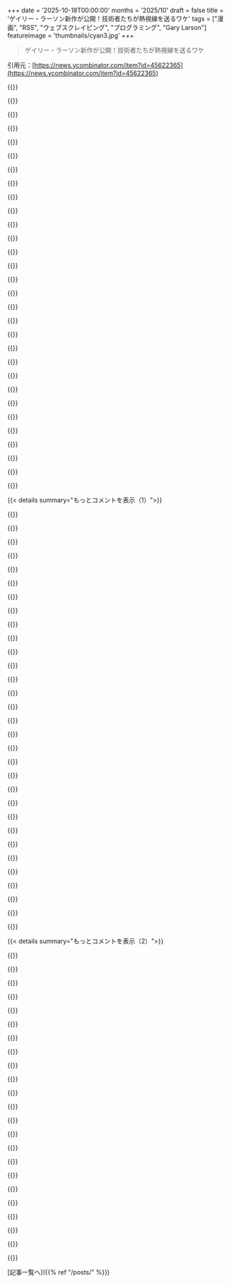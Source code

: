 +++
date = '2025-10-18T00:00:00'
months = '2025/10'
draft = false
title = 'ゲイリー・ラーソン新作が公開！技術者たちが熱視線を送るワケ'
tags = ["漫画", "RSS", "ウェブスクレイピング", "プログラミング", "Gary Larson"]
featureimage = 'thumbnails/cyan3.jpg'
+++

> ゲイリー・ラーソン新作が公開！技術者たちが熱視線を送るワケ

引用元：[https://news.ycombinator.com/item?id=45622365](https://news.ycombinator.com/item?id=45622365)




{{<matomeQuote body="みんなに教えようと思ってたんだけど、日替わりのThe Far SideコミックのRSSフィードを作ったんだ！GitHub Actionsで毎日動くシンプルなスクレイパーで、2〜5本のコミックとキャプションを配信してるよ。ソースコードはGitHubで公開中。サイトの新しいセクションもフィードに追加できるか見てみるね。<br>RSSフィード: https://sphars.github.io/rss-feeds/feeds/the_far_side/feed.x...<br>ソースコード: https://github.com/sphars/rss-feeds" userName="sphars" createdAt="2025/10/18 02:53:24" color="#38d3d3">}}




{{<matomeQuote body="ちょっと関連するんだけど、CSSセレクターを使えばどんなウェブサイトでもRSSフィードを作れる僕のプロジェクトも紹介しとくね。https://feed-me-up-scotty.vincenttunru.com/" userName="Vinnl" createdAt="2025/10/18 19:35:05" color="#38d3d3">}}




{{<matomeQuote body="これ、すごく良さそうだね、試してみないと！The Far Sideのウェブサイトだと、JavaScriptのせいでBeautifulSoupじゃなくてSeleniumを使わなきゃいけなかったのを覚えてるよ。君のスクレイパーはJavaScriptを扱えるの？" userName="sphars" createdAt="2025/10/18 20:53:58" color="">}}




{{<matomeQuote body="うん、Playwrightを使ってるからJavaScriptも実行できるよ。自動化されてるってことを隠そうとはしてないから、スクレイピングを嫌うサイトだとブロックされることもあるかもね。でも、このサイトなら大丈夫だと思うよ。" userName="Vinnl" createdAt="2025/10/19 11:28:21" color="#45d325">}}




{{<matomeQuote body="Dennis the Menaceも取得できるようにしてみたら？https://www.reddit.com/r/Harmontown/comments/dsfqh7/the_far_..." userName="busyant" createdAt="2025/10/18 08:28:17" color="">}}




{{<matomeQuote body="これ、ありがとう！僕も毎日のメディア消費の90%以上をFreshRSSに移行したんだけど、最初の苦労を差し引いても、本当に価値があったよ。シンプルで時系列で、純粋にオプトインなアプローチが精神衛生を良くしてくれて、アルゴリズムが生成する無限のフィードみたいに不安になったり、先延ばしにすることもなくなったんだ。" userName="nativeit" createdAt="2025/10/19 04:32:17" color="#ff5c5c">}}




{{<matomeQuote body="わぁ。カラーe-inkディスプレイを買うきっかけをくれてありがとう！" userName="brookst" createdAt="2025/10/18 16:07:59" color="">}}




{{<matomeQuote body="どっちを買ったの？" userName="thebruce87m" createdAt="2025/10/18 21:40:33" color="">}}




{{<matomeQuote body="Waveshare Spectra 6 13.3”を買ったよ。Raspberry Piに接続して、このRSSフィードをプルダウンするちょっとしたプロジェクトにするつもりなんだ。" userName="brookst" createdAt="2025/10/19 00:32:50" color="">}}




{{<matomeQuote body="毎日The Far Sideみたいにするのはいいアイデアだね。俺のRSSフィードは1エントリに2～5枚の画像が入っちゃうのが問題なんだけど、どうすればいいかGitHubで意見募集中だよ！" userName="sphars" createdAt="2025/10/19 02:25:18" color="#45d325">}}




{{<matomeQuote body="これ見つけてすぐに思ったのは、RSSフィードがあったら最高だってこと！ありがとね！" userName="jimniels" createdAt="2025/10/18 14:20:58" color="">}}




{{<matomeQuote body="The Far SideはSimpsonsみたいに、ジョークが日常表現になってるよね。俺と妻がトイレにいる時、いつもこのお気に入りのを引用しちゃうんだ。URL: https://static0.srcdn.com/wordpress/wp-content/uploads/2023/..." userName="thom" createdAt="2025/10/18 08:39:31" color="#ff33a1">}}




{{<matomeQuote body="ジョークが日常表現になっただけじゃなくて、古生物学にも影響を与えてるんだよ！Thagomizerの例はこれね。URL: https://unapologeticnerd.com/wp-content/uploads/2014/06/thag...<br>URL: https://en.wikipedia.org/wiki/Thagomizer" userName="JimDabell" createdAt="2025/10/18 16:31:48" color="#ff5733">}}




{{<matomeQuote body="引き戸を押そうとしちゃう時、家族みんなでよく”Midvale School for the Gifted”って言うんだよね。" userName="GaryBluto" createdAt="2025/10/18 11:34:10" color="#ff5733">}}




{{<matomeQuote body="今日、7歳の息子がそのギャグを引用してたよ。パパとして誇らしいね。" userName="klondike_klive" createdAt="2025/10/18 23:32:20" color="">}}




{{<matomeQuote body="トラブル発生中って感じ…" userName="myself248" createdAt="2025/10/18 15:24:46" color="">}}




{{<matomeQuote body="そんな見方したことなかったけど、君の言う通りだね。俺のお気に入りはこれだよ。URL: https://www.reddit.com/r/TheFarSide/comments/179ikr2/its_a_f..." userName="ck45" createdAt="2025/10/18 11:05:12" color="#785bff">}}




{{<matomeQuote body="ライオンが赤肉を好むって知って、Spamalopesは冷静だったけど、警戒はしてたんだよね。" userName="russfink" createdAt="2025/10/18 15:08:00" color="#ff5c5c">}}




{{<matomeQuote body="何匹か犬のために家庭教師を雇わなきゃいけなかったのは間違いないね :D" userName="tonyarkles" createdAt="2025/10/18 19:10:58" color="#45d325">}}




{{<matomeQuote body="ちょっと！この記事で言ってる“新作”ってさ、実は2020年頃のやつだよ。このNew York Timesの記事見てみて。https://www.nytimes.com/2020/07/08/arts/far-side-gary-larson..." userName="bhouston" createdAt="2025/10/18 01:10:54" color="">}}




{{<matomeQuote body="2020年に始まったのかもしれないけど、最新作は3日前に投稿されたJane Goodallへのトリビュートだよ。ここ見てみて！https://www.thefarside.com/new-stuff/363/club-gombe" userName="JimDabell" createdAt="2025/10/18 01:54:03" color="#ff33a1">}}




{{<matomeQuote body="俺のお気に入りはこれ！<br>https://www.thefarside.com/new-stuff/387/house-on-hillside" userName="chrisweekly" createdAt="2025/10/18 02:45:58" color="">}}




{{<matomeQuote body="ごめん、全然わからないんだけど。この翼竜みたいな物質って一体何なの？" userName="Physkal" createdAt="2025/10/18 03:22:12" color="">}}




{{<matomeQuote body="恐らく鳥の糞だよ。" userName="stickfigure" createdAt="2025/10/18 03:37:44" color="">}}




{{<matomeQuote body="この完璧なやり取りの連鎖こそ、俺がHNに来る理由なんだ。Meat Loafが死んだ時に「彼の名前はRobert Paulsenだった」ってコメントしたら、「違う、本名はMarvin Adayだ」って返信が来て、さらに別の人から「それって映画のセリフだよ」ってコメントが来たんだ。この変な層の重なりがたまらなく好きなんだよね。翼竜の糞コメント、みんなありがとう！" userName="iancmceachern" createdAt="2025/10/18 04:52:24" color="">}}




{{<matomeQuote body="同じことをRedditに投稿したら、めちゃくちゃダウンボートされちゃったよ。" userName="MrDrMcCoy" createdAt="2025/10/18 06:35:10" color="">}}




{{<matomeQuote body="Redditは毎日どんどんHN化してるよね。" userName="cwillu" createdAt="2025/10/18 09:44:15" color="">}}




{{<matomeQuote body="俺が本当にやられたのは、キャプションだね。まさに古典的なThe Far Side体験だよ。コミックを見て（首をかしげる）「変だけど、全然面白くないじゃん」。それからキャプションを読んだら「美術の課題：湾や谷を見下ろす丘の家を描きましょう。自由に色を使って、気分を捉えましょう。何か付け加えることを考えてください」ってあって、マジで吹き出して笑ったよ。うん、Gary Larsonはまだ健在だね。" userName="somat" createdAt="2025/10/18 04:09:06" color="#38d3d3">}}




{{<matomeQuote body="これは「HNがRedditになりつつあるって言うな」の逆バージョンみたいな感じだね。Redditは長い間衰退してるし、フロントページのアルゴリズムのせいでさらにひどい。Politicsやactivismがやたらと強調されてるから。" userName="firesteelrain" createdAt="2025/10/18 12:22:56" color="">}}




{{<matomeQuote body="30分前の俺みたいに、このスレッドの返信に困惑してる人のために言っとくけど、これってr/BirdsArentRealのことじゃない？ 例はこれね: https://old.reddit.com/r/BirdsArentReal/comments/1n1yr3d/wha..." userName="hcs" createdAt="2025/10/18 07:20:00" color="#ff5733">}}




{{< details summary="もっとコメントを表示（1）">}}

{{<matomeQuote body="うーん、俺の解釈だと、これは生成AIアーティスト用のプロンプトの例で、「丘の上の家」っていう元の意図をAIがぶち壊した結果じゃないかな…。プロの漫画家からの、生成AIアートに対するちょっとしたコメントって感じ。" userName="jjkaczor" createdAt="2025/10/18 12:23:19" color="#785bff">}}




{{<matomeQuote body="翼竜のクソ。" userName="latchkey" createdAt="2025/10/18 06:12:57" color="">}}




{{<matomeQuote body="いや、これはただのラーソンらしい不条理なユーモアだよ。" userName="firesteelrain" createdAt="2025/10/18 07:48:24" color="">}}




{{<matomeQuote body="君は間違った年代の考え方を当てはめてると思うよ。<br>彼はペンを掃除して使ってた人だからさ。彼がデジタルの練習用に「プロンプト」を使ってる可能性が高いんじゃないかな（本人もデジタルは初めてって言ってるしね）。そういうのって今の時代になる前は普通だったんだよ。" userName="hobs" createdAt="2025/10/18 13:31:47" color="#ff5733">}}




{{<matomeQuote body="これ俺も好きだね。キャプションがAIプロンプトみたいだ。「何か追加で考えて」って最後の指示で、AIが家に翼竜を追加して、その上に鳥のフンを落としたんだよ。プロンプターの意図とは違っただろうけど、技術的には正しいよね。" userName="iamwil" createdAt="2025/10/18 05:17:37" color="#38d3d3">}}




{{<matomeQuote body="それを「早起きの鳥」のクソとでも呼ぼうか…" userName="jcynix" createdAt="2025/10/18 06:42:46" color="">}}




{{<matomeQuote body="偶然、ジェーン・グドールとゲイリー・ラーソンがどうやって友達になったかという逸話を見つけたばかりだよ: https://news.ycombinator.com/item?id=45624718" userName="quuxplusone" createdAt="2025/10/18 03:45:36" color="#ff5733">}}




{{<matomeQuote body="私もだよ。最初に思ったのは「これってAIプロンプトじゃん」ってことだったな。" userName="tristramb" createdAt="2025/10/18 20:20:47" color="#45d325">}}




{{<matomeQuote body="あー、Larsonのユーモアは理解できるよ。Physkalのコメントとiancollmceachernが示唆するのは、stickfigureがその参照を見落としたってことね。" userName="hcs" createdAt="2025/10/18 08:37:27" color="">}}




{{<matomeQuote body="ああ、本当にそうだよ。一方で、俺の芸術家の友達はAIプロンプトで作られたアートを心底嫌ってて、たくさん文句を言ってるんだ。俺は自分でアートを作れないからAIをすごく便利だと感じてる。この感情の皮肉な点は、多くのマネージャーや非技術者が「vibe coding」に対して感じてることと同じだろうってことだね。" userName="jjkaczor" createdAt="2025/10/21 14:50:49" color="#45d325">}}




{{<matomeQuote body="いつものコメントよりずっとマシだね。毎週ティーンエイジャーが「女性陣、これまでで一番セクシーだったセックスって何？」なんて聞いてくるより全然いいよ。" userName="astrange" createdAt="2025/10/18 23:02:37" color="">}}




{{<matomeQuote body="うん。言葉の選び方が絶妙だよ。「loose」って単語が効いたね、まさにその場面を想像してるときに。Larsonは天才だわ。" userName="chrisweekly" createdAt="2025/10/18 15:20:03" color="#ff33a1">}}




{{<matomeQuote body="なんて素敵な話なんだろう。「素敵」って言葉がまさにぴったりくるね。" userName="BolexNOLA" createdAt="2025/10/18 12:12:27" color="">}}




{{<matomeQuote body="えっと、実はプテロサウルスは鳥とは全然違うし、恐竜にも数えられないんだ。羽毛みたいな綿毛のような体毛はあったけど、鳥の祖先じゃないんだよね。" userName="card_zero" createdAt="2025/10/18 12:24:39" color="">}}




{{<matomeQuote body="ゲイリーがデジタルパッドを使い始めた時、毎日描いたり締め切りを設けたりしないって言ってたんだ。だから、これらのコミックはまさに愛の結晶だね。お金のためじゃなくて、彼が実験するために描かれてるんだよ。少なくとも、本人はそう言ってたね。" userName="dotancohen" createdAt="2025/10/18 08:38:05" color="#785bff">}}




{{<matomeQuote body="告白する時が来たみたい: 僕はゲイリー・ラーソン cartoonsが本当に理解できないんだ。それぞれの内容はわかるんだけど、人気と僕の面白さレベルが一致しないんだよね。あんなにみんなに愛されて人気なのに何も感じないって、ちょっと変で寂しい気分だよ。" userName="Waterluvian" createdAt="2025/10/18 05:57:55" color="">}}




{{<matomeQuote body="僕は『Far Side』で大声出して笑ったことはないと思うな。むしろ、彼のコミックはいつも”ニヤリとさせる価値がある”って思ってるよ。『School for the Gifted』 https://imgur.com/a/6wERHNk<br>『Dog Translator』 https://imgur.com/a/UwDJxXm" userName="vunderba" createdAt="2025/10/18 07:26:23" color="">}}




{{<matomeQuote body="漫画で大声出して笑ったことある？僕は多分ないな。漫画はかなり楽しんでるって言えるけど、僕自身が漫画に対してできる最高の反応はせいぜいニヤリとするくらいだよ。" userName="larrry" createdAt="2025/10/18 09:47:19" color="">}}




{{<matomeQuote body="え？『Cow tools』のファンじゃないの？ https://en.wikipedia.org/wiki/Cow_tools" userName="mk_stjames" createdAt="2025/10/18 06:05:34" color="">}}




{{<matomeQuote body="「告白する時が来た」って人へ。そんな風に思わないで。『The Far Side』を「理解できない」人がいるのはすごくわかるよ。あれは独特なユーモアだから、みんなのお気に入りじゃなくて全然OK。僕は詩が心の底から嫌いだけど、誰が気にする？<br>僕には誰も理解してくれないけど大好きなジョークがあるんだ。「比較文学で論文の弁護をしたんだけど、彼はかなり健康的な脈拍をしてるように見えるね…」ってやつ。ユーモアは、何を見出すか、ってことだよ。" userName="linsomniac" createdAt="2025/10/18 15:36:29" color="#ff33a1">}}




{{<matomeQuote body="『Cow Tools』は、難しすぎるというよりは単純すぎたんだ。だからみんな、もっと何かあるはずだと思ったんだろうね。ジョーク自体は悪いアイデアじゃないと思うよ。『The Simpsons』で、タイプライターを打つ猿の部屋で「it was the best of times, it was the blurst of times」っていうのが出てきたのを覚えてる？あれも似たようなジョークだよね？つまり、良い結果じゃないけど、現実では絶対に期待できないことだから面白い、ってやつ。" userName="Nition" createdAt="2025/10/18 08:25:35" color="#ff5c5c">}}




{{<matomeQuote body="それ、完全にパクらせてもらうよ。最高だね。もしよかったら、運命が許すなら、僕のお気に入りの、全く評価されないジョークもどうぞ：「タイムトラベラーだ！<br>（数秒待って）<br>Knock knock.」" userName="wussboy" createdAt="2025/10/18 15:46:53" color="">}}




{{<matomeQuote body="もしそれで気分が良くなるなら言っておくけど、ゲイリーの漫画はみんなに愛されてるとか、普遍的に人気があるわけじゃないと思うよ。" userName="dfedbeef" createdAt="2025/10/18 06:05:13" color="">}}




{{<matomeQuote body="「比較文学で論文を擁護したけど、彼にはかなり健康的な脈拍があるように見えるね…」っていうジョーク、俺が理解できたら絶対好きなやつだわ。" userName="rkomorn" createdAt="2025/10/18 15:40:13" color="">}}




{{<matomeQuote body="シンプソンズのジョークは元ネタがあるんだぜ。シンプソンズのオリジナルじゃない。19世紀後半から20世紀初頭の「無限の猿定理」がそれだよ。" userName="firesteelrain" createdAt="2025/10/18 12:26:44" color="">}}




{{<matomeQuote body="このジョーク、もっと分かりやすいネタ振りがあるぞ。「この飛行機に医者はいますか？」「ええ、でも私は比較文学で論文を擁護しただけですが…」って感じね。" userName="omegaham" createdAt="2025/10/18 17:25:46" color="">}}




{{<matomeQuote body="ユーモアって大体特定の時代（10年くらい）のものだと思うんだよね。Garfieldも1980年代の産物って感じだし。<br>Far Sideは90年代に読んだ？それとももっと後？" userName="PlunderBunny" createdAt="2025/10/18 06:40:43" color="#ff5733">}}




{{<matomeQuote body="ジョークが分からない時って、大抵は経験がないからだよ。ジャングルで探検家が「ロレッタ、まだそこにいるどころか、俺の棒の先がどうなったか見てくれ！」って言う有名なやつ、あれって虫が体にいた経験がないと面白くないんだ。" userName="aorloff" createdAt="2025/10/18 06:10:15" color="#ff5733">}}




{{<matomeQuote body="このジョーク(https://i.imgur.com/II5W6Pl.png)は分かる？「牛の道具（Cow Tools）」のパネルと似てると思うな。Far Sideのパネルは、牛が牛中心の世界観で、俺たちには理解できない道具を作るって考えに基づいている。あと、牛は道具を作らない（たぶん）ってのもある。3つ目のポイントは、最高の牛が作っても道具がひどい見た目になるってことかな。宇宙人のジョークのユーモアも似ていて、他者（他の人、他の種族など）が世界をどう見ているか、どう表現しているかを理解するのが難しいってことを示してるんだ。" userName="busyant" createdAt="2025/10/18 11:46:47" color="#ff5733">}}




{{<matomeQuote body="もしGarfieldがいなかったらどうなる？これ見てみ。<br>https://garfieldminusgarfield.net<br>https://garfieldminusgarfield.net/tagged/garfield%20minus%20..." userName="baobun" createdAt="2025/10/18 11:57:12" color="">}}

{{</details>}}




{{< details summary="もっとコメントを表示（2）">}}

{{<matomeQuote body="Vizって読んだことある？特にロンドンの地下鉄とか地元の公共交通機関で、朝のラッシュアワーに二日酔いで読むと、声出して笑っちゃうくらい面白いんだ。https://viz.co.uk/about-viz/" userName="IndySun" createdAt="2025/10/18 15:11:21" color="">}}




{{<matomeQuote body="ABCの「Dinosaurs」っていう番組と同じくらい人気があったってことだな。" userName="dfedbeef" createdAt="2025/10/18 06:06:15" color="">}}




{{<matomeQuote body="カルビンとホッブスもいいぞ。" userName="dhosek" createdAt="2025/10/18 13:11:48" color="">}}




{{<matomeQuote body="Far Sideって、BoomerとかGen X世代じゃないと良さがわかんないのかな？試したいならこのリンク見てみて！<br>https://www.thefarside.com/new-stuff/390/the-chase<br>もし選べるなら、俺は子猫がバスケットに入った旗を掲げたバイキング船がいいな。" userName="greenpeast" createdAt="2025/10/19 01:17:42" color="#ff33a1">}}




{{<matomeQuote body="それ、めっちゃわかる！ちょっと掘り下げてみたんだけど、この漫画見た時、マジで声出して笑っちゃったかも！<br>https://imgur.com/a/UiCVymg" userName="vunderba" createdAt="2025/10/18 16:43:58" color="">}}




{{<matomeQuote body="個人的には、Garfieldは漫画やユーモアの世界で、Monopolyがゲームや楽しさにとってと同じようなもんだと思うな。" userName="chrisweekly" createdAt="2025/10/18 15:25:13" color="">}}




{{<matomeQuote body="俺はFar Sideを、ジョークとして成立するギリギリの面白さの限界を攻めてるって考えてる。反ユーモアでも、不条理主義でも、皮肉でもないんだ。ジョークが持つべき最小限の何か、最低限のジョークのKomolgorov複雑性に挑戦してるんだよ。" userName="bongodongobob" createdAt="2025/10/18 06:07:26" color="#38d3d3">}}




{{<matomeQuote body="カートゥーンで声出して笑った記憶はあんまりないんだけど、子供の頃Charles Addamsの漫画集を何度も読んで、すっごく温かい気持ちになったんだよね。今でも彼の漫画を見ると単純に幸せになる。Larsonもたくさんの人にとって同じなんだろうなって、よくわかるよ。" userName="technothrasher" createdAt="2025/10/18 11:31:07" color="#785bff">}}




{{<matomeQuote body="＞このジョークがわかる？（https://i.imgur.com/II5W6Pl.png）<br>俺はUK出身だから、わかんないな…。" userName="oneeyedpigeon" createdAt="2025/10/18 12:35:48" color="">}}




{{<matomeQuote body="Far Sideのユーモアって、不条理なことに対して笑えるかどうかにかかってると思うんだ。すごく奇妙で、面白くない変な絵と、これまた面白くないシンプルなキャプションが合わさることで、その不条理な繋がりがなぜか面白いんだよね。キャプションミームの、もっと絵が上手い版みたいな感じかな。中には全然理解できないくらい変なのもあって、それすら面白いんだよ。" userName="somat" createdAt="2025/10/18 07:42:27" color="#ff5733">}}




{{<matomeQuote body="SMBC-Comicsだよ。<br>https://www.smbc-comics.com/comic/2012-07-26" userName="kps" createdAt="2025/10/18 23:01:23" color="">}}




{{<matomeQuote body="そして、時には「意味不明」なこと自体がジョークなんだよ。その代表例が”Cow Tools”だよね。" userName="cwillu" createdAt="2025/10/18 09:46:18" color="#785bff">}}




{{<matomeQuote body="俺のお気に入りのジョークなんだけど、ビーチタオルとか芝生に座ってて、立ち上がる時に「座ってるのに耐えられないから、立つ手を貸して」って言うんだ。誰も面白がってくれないけど、俺は毎回ツボっちゃうんだよね。" userName="Waterluvian" createdAt="2025/10/18 16:31:25" color="">}}




{{<matomeQuote body="今まで聞いたことなかったな。アメリカの”MAD” magazineみたいな、イギリス版なのかな？<br>だらしないヤンキーでも読む価値ある？" userName="vunderba" createdAt="2025/10/18 16:49:59" color="">}}




{{<matomeQuote body="これ最高！<br>時々Gary Larsonの漫画本を読み返すと、ずっと笑っちゃうんだ。脳の掃除みたいで、読んだ後は全部ピカピカでちゃんと整理される感じ。<br>最初に見たGary Larsonの漫画は「Freeze...OK now...who’s the brains in this outfit?」だったんだけど、それを見てからはもっと知りたくなっちゃったよ。https://i.pinimg.com/736x/c4/c4/75/c4c475c0a2fdc310a34c20722..." userName="giardini" createdAt="2025/10/18 16:21:23" color="#38d3d3">}}




{{<matomeQuote body="このThe Way of the Gunからの引用、気に入るかもね：<br>Joe Sarno：「で、この一味の頭脳はあんたか、それとも彼か？」<br>Longbaugh：「正直言って、これは頭脳を使う種類の作戦じゃないと思うね。」" userName="gcanyon" createdAt="2025/10/18 17:24:10" color="#45d325">}}




{{<matomeQuote body="うわー、投稿してくれてありがとう！<br>（緑の”Enter”ボタンを押さないといけないんだけど、全然わかりにくいよね。誰かGaryにデザインの慣習について相談してくれないかな！最新のコミックに繋がるURLがないから、ブックマークも全くできないし。）<br>これは久しぶりに大声で笑っちゃったよ：https://www.thefarside.com/new-stuff/387/house-on-hillside<br>Garyはまだ健在だね！<br>EDIT: ああ、すごく小さい。スラッグの”387”に期待したんだけど、意味なさそう？<br>合計8つのコミックが順不同で、キャプションシステムも完全に壊れてる（全部先週の水曜日に投稿されたってなってる）:(" userName="bbor" createdAt="2025/10/18 01:57:33" color="#38d3d3">}}




{{<matomeQuote body="彼の考えとしては、免責事項を読むために”Enter”ページを通るようにしたかったんじゃないかな。Garyはデザインの慣習とか使いやすさにはあまり気を遣ってないと思うよ。これは他人向けに作られたものじゃなくて、彼自身の小さな表現の場なんだ。" userName="hennell" createdAt="2025/10/18 04:40:33" color="#ff5733">}}




{{<matomeQuote body="ねぇ、もしかしたら次は彼がWeb UXを学ぶかもね。" userName="jkestner" createdAt="2025/10/18 02:52:09" color="">}}




{{<matomeQuote body="彼の新聞漫画からのスタイルの変化に注目するのは面白いね。毎週7本の連載漫画の締め切りに追われるんじゃなくて、自分のために、好きなだけ時間をかけて描けるようになった結果だと思うよ。" userName="somat" createdAt="2025/10/18 03:58:42" color="#45d325">}}




{{<matomeQuote body="それは、リンク先のページにある長い説明でわかるかもね—これらの新作漫画はグラフィックタブレットでコンピューターで描かれていて、昔の作品はペンとインクだったんだ。" userName="normie3000" createdAt="2025/10/18 07:15:38" color="#45d325">}}




{{<matomeQuote body="異なるスタイルになる理由はいくつかあるけど、大きな理由の一つは、連載漫画には認識されやすいスタイルが求められるってことだと思うよ。多くの漫画家はもっと多才なアーティストなのに、私たちは彼らを独自のスタイルで認識するよね。" userName="mcv" createdAt="2025/10/18 09:12:31" color="#785bff">}}

{{</details>}}



[記事一覧へ]({{% ref "/posts/" %}})
